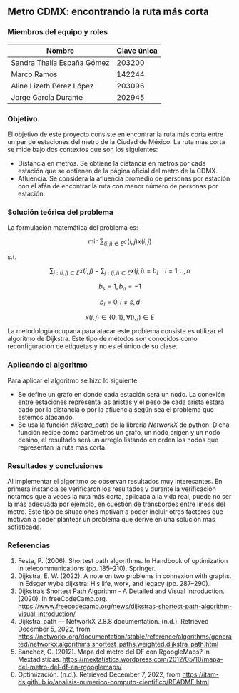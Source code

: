 ## Metro CDMX: encontrando la ruta más corta

### Miembros del equipo y roles

| Nombre  | Clave única |
| ------------- | ------------- |
| Sandra Thalía España Gómez  | 203200  |
| Marco Ramos  | 142244  |
| Aline Lizeth Pérez López  | 203096  |
| Jorge García Durante  | 202945  |

### Objetivo. 

El objetivo de este proyecto consiste en encontrar la ruta más corta entre un par de estaciones del metro de la Ciudad de México. La ruta más corta se mide bajo dos contextos que son los siguientes:

* Distancia en metros. Se obtiene la distancia en metros por cada estación que se obtienen de la página oficial del metro de la CDMX.
* Afluencia. Se considera la afluencia promedio de personas por estación con el afán de encontrar la ruta con menor número de personas por estación.

### Solución teórica del problema

La formulación matemática del problema es:

$$\min \displaystyle\sum_{(i,j) \in E} c(i,j)x(i,j)$$

$\textrm{s.t.}$

$$\displaystyle\sum_{j:(i,j) \in E} x(i,j) - \displaystyle\sum_{j:(j,i) \in E} x(j,i) = b_i\:\:\:\:i=1,..,n$$

$$b_s=1, b_d=-1$$

$$b_i = 0, i\neq s,d $$

$$x(i,j) \in \{0,1\}, \forall (i,j)\in E$$

La metodología ocupada para atacar este problema consiste es utilizar el algoritmo de Dijkstra. Este tipo de métodos son conocidos como reconfiguración de etiquetas y no es el único de su clase. 

### Aplicando el algoritmo

Para aplicar el algoritmo se hizo lo siguiente:

* Se define un grafo en donde cada estación será un nodo. La conexión entre estaciones representa las aristas y el peso de cada arista estará dado por la distancia o por la afluencia según sea el problema que estemos atacando.
* Se usa la función _dijkstra_path_ de la librería _NetworkX_ de python. Dicha función recibe como parámetros un grafo, un nodo origen y un nodo desino, el resultado será un arreglo listando en orden los nodos que representan la ruta más corta. 

### Resultados y conclusiones

Al implementar el algoritmo se observan resultados muy interesantes. En primera instancia se verificaron los resultados y durante la verificación notamos que a veces la ruta más corta, aplicada a la vida real, puede no ser la más adecuada por ejemplo, en cuestión de transbordes entre líneas del metro. Este tipo de situaciones motivan a poder incluir otros factores que motivan a poder plantear un problema que derive en una solución más sofisticada. 

### Referencias

1. Festa, P. (2006). Shortest path algorithms. In Handbook of optimization in telecommunications (pp. 185–210). Springer.
2. Dijkstra, E. W. (2022). A note on two problems in connexion with graphs. In Edsger wybe dijkstra: His life, work, and legacy (pp. 287–290).
3. Dijkstra’s Shortest Path Algorithm - A Detailed and Visual Introduction. (2020). In freeCodeCamp.org. https://www.freecodecamp.org/news/dijkstras-shortest-path-algorithm-visual-introduction/
4. Dijkstra_path — NetworkX 2.8.8 documentation. (n.d.). Retrieved December 5, 2022, from https://networkx.org/documentation/stable/reference/algorithms/generated/networkx.algorithms.shortest_paths.weighted.dijkstra_path.html
5. Sanchez, G. (2012). Mapa del metro del DF con RgoogleMaps? In Mextadísticas. https://mextatistics.wordpress.com/2012/05/10/mapa-del-metro-del-df-en-rgooglemaps/
6. Optimización. (n.d.). Retrieved December 7, 2022, from https://itam-ds.github.io/analisis-numerico-computo-cientifico/README.html
